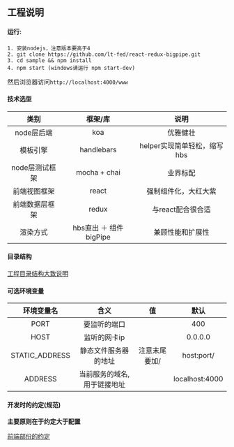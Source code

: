 ## 工程说明

#### 运行:
````
1. 安装nodejs，注意版本要高于4
2. git clone https://github.com/lt-fed/react-redux-bigpipe.git
3. cd sample && npm install
4. npm start (windows请运行 npm start-dev)
````
然后浏览器访问`http://localhost:4000/www`

#### 技术选型

| 类别 | 框架/库 | 说明 |
|:--------------:|:----------------------:|:---------------------------:|
| node层后端 | koa | 优雅健壮 |
| 模板引擎 | handlebars | helper实现简单轻松，缩写hbs |
| node层测试框架 | mocha + chai | 业界标配 |
| 前端视图框架 | react | 强制组件化，大红大紫 |
| 前端数据层框架 | redux | 与react配合很合适 |
| 渲染方式 | hbs直出 ＋ 组件bigPipe | 兼顾性能和扩展性 |

#### 目录结构

[工程目录结构大致说明](doc/structure.md)

#### 可选环境变量

| 环境变量名 | 含义 | 值 | 默认 |
|:--------------:|:----------------------------:|:-------------:|:--------------:|
| PORT | 要监听的端口 |  | 400 |
| HOST | 监听的网卡ip |  | 0.0.0.0 |
| STATIC_ADDRESS | 静态文件服务器的地址 | 注意末尾要加/ | host:port/ |
| ADDRESS | 当前服务的域名, 用于链接地址 |  | localhost:4000 |

#### 开发时的约定(规范)

**主要原则在于约定大于配置**

[前端部份的约定](doc/fe.md)

